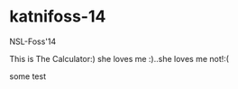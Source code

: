 katnifoss-14
============

NSL-Foss'14

This is The Calculator:)
she loves me :)..she loves me not!:(


some test

